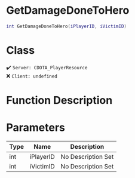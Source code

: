 # GetDamageDoneToHero
```lua
int GetDamageDoneToHero(iPlayerID, iVictimID)
```
# Class
✔️ `Server: CDOTA_PlayerResource`  
❌ `Client: undefined`  

# Function Description

# Parameters
Type|Name|Description
--|--|--
int|iPlayerID|No Description Set
int|iVictimID|No Description Set
